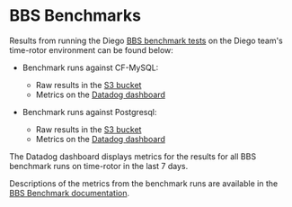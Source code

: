 # BBS Benchmarks

Results from running the
Diego [BBS benchmark tests](https://github.com/cloudfoundry/benchmarkbbs) on
the Diego team's time-rotor environment can be found below:

- Benchmark runs against CF-MySQL:
  * Raw results in the [S3 bucket](https://time-rotor-gcp-diego-benchmarks.s3.amazonaws.com/)
  * Metrics on the [Datadog dashboard](https://p.datadoghq.com/sb/ed32fa2e4-cdfe40bdd2)

- Benchmark runs against Postgresql:
  * Raw results in the [S3 bucket](https://time-rotor-gcp-diego-benchmarks-postgres.s3.amazonaws.com/)
  * Metrics on the [Datadog dashboard](https://p.datadoghq.com/sb/ed32fa2e4-f8c3ec44de)

The Datadog dashboard displays metrics for the results for all BBS benchmark runs on time-rotor in
the last 7 days.

Descriptions of the metrics from the benchmark runs are available in the
[BBS Benchmark documentation](https://github.com/cloudfoundry/benchmarkbbs#collected-metrics).
